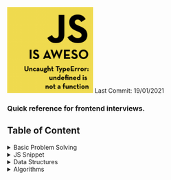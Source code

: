 <!-- ![logo](logo.jpg) -->
<img src="logo.jpg" width="200" height="200">
Last Commit: 19/01/2021

### Quick reference for frontend interviews.

## Table of Content

<details>
  <summary>Basic Problem Solving</summary>

- [Sum any number of digits - sum(1)(2)(3)......(n)()](ps/sum-of-any-numbers.js)
- [Flatten an object - recursion](ps/flatten-obj.js)

</details>

<details>
  <summary>JS Snippet</summary>

- Polyfills

  - [Function.call](js-snippet/call.js)
  - [Function.apply](js-snippet/apply.js)
  - [Function.bind](js-snippet/bind.js)
  - [Array](js-snippet/array.js)
  - [Array.push](js-snippet/array.push.js)
  - [Array.pop](js-snippet/array.pop.js)
  - [Array.forEach](js-snippet/array.forEach.js)
  - [Array.map](js-snippet/array.map.js)
  - [Array.filter](js-snippet/array.filter.js)
  - [Array.reduce](js-snippet/array.reduce.js)
  - [Array.flat](js-snippet/array.flat.js)
  - [Array.find](js-snippet/array.find.js)
  - [Object.create](js-snippet/object.create.js)
  - [setInterval](js-snippet/setInterval.js)
  - [document.getElementById](js-snippet/getElementById.js)
  - [document.getElementByClassName](js-snippet/getElementByClass.js)

- Helpers

  - [debounce & throttle](js-snippet/helpers/debounce.throttle.js)
  - [sleep](js-snippet/helpers/sleep.js)
  - [objectToArray & arrayToObject](js-snippet/helpers/arrayToObj.objToArr.js)
  - [diff of 2 objects](js-snippet/helpers/diffObj.js)
  - [memoize a function](js-snippet/helpers/memoize.js)
  </details>

<details>
  <summary>Data Structures</summary>

- [Stack](data-structures/Stack.js)
  - [Implement LRCache](ps/xxxxx.js)
- [Queue](data-structures/Queue.js)
- [Single Linked List](data-structures/SingleLinkedList.js)
- [Double Linked List](data-structures/DoubleLinkedList.js)
</details>
<details>
  <summary>Algorithms</summary>

- [Insertion Sort](algorithms/insertionSort.js)
- [Selection Sort](algorithms/selectionSort.js)
- [Bubble Sort](algorithms/bubbleSort.js)
- [Quick Sort](algorithms/quickSort.js)
- [Merge Sort](algorithms/mergeSort.js)
- [Binary Search](algorithms/binarySearch.js)

  </details>
